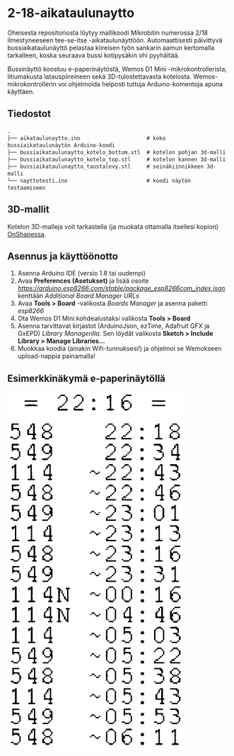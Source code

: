 # 2-18-aikataulunaytto

Oheisesta repositoriosta löytyy mallikoodi Mikrobitin numerossa 2/18 ilmestyneeseen tee-se-itse -aikataulunäyttöön. Automaattisesti päivittyvä bussiaikataulunäyttö pelastaa kiireisen työn sankarin aamun kertomalla tarkalleen, koska seuraava bussi kotipysäkin ohi pyyhältää.

Bussinäyttö koostuu e-paperinäytöstä, Wemos D1 Mini -mikrokontrollerista, litiumakusta latauspiireineen sekä 3D-tulostettavasta kotelosta. Wemos-mikrokontrollerin voi ohjelmoida helposti tuttuja Arduino-komentoja apuna käyttäen.

## Tiedostot

```
.
├── aikataulunaytto.ino                     # koko bussiaikataulunäytön Arduino-koodi
├── bussiaikataulunaytto_kotelo_bottom.stl  # kotelon pohjan 3d-malli
├── bussiaikataulunaytto_kotelo_top.stl     # kotelon kannen 3d-malli
├── bussiaikataulunaytto_taustalevy.stl     # seinäkiinnikkeen 3d-malli
└── nayttotesti.ino                         # koodi näytön testaamiseen
```

## 3D-mallit

Kotelon 3D-malleja voit tarkastella (ja muokata ottamalla itsellesi kopion) [OnShapessa](https://cad.onshape.com/documents/f1fb8a455b82d920070b3ebc/w/c682447b5a39c870d298b90b/e/590ca089253f38d85d7e398c).


## Asennus ja käyttöönotto

1. Asenna Arduino IDE (versio 1.8 tai uudempi)
2. Avaa **Preferences (Asetukset)** ja lisää osoite *https://arduino.esp8266.com/stable/package_esp8266com_index.json* kenttään *Additional Board Manager URLs*
3. Avaa **Tools > Board** -valikosta *Boards Manager* ja asenna paketti *esp8266*
4. Ota Wemos D1 Mini kohdealustaksi valikosta **Tools > Board**
5. Asenna tarvittavat kirjastot (ArduinoJson, ezTime, Adafruit GFX ja GxEPD) *Library Managerilla*. Sen löydät valikosta **Sketch > Include Library > Manage Libraries...**
6. Muokkaa koodia (ainakin Wifi-tunnuksesi!) ja ohjelmoi se Wemokseen upload-nappia painamalla!

## Esimerkkinäkymä e-paperinäytöllä

![Aikataulu näyttää tältä](https://github.com/mvkorpel/bussiaikataulunaytto-MB1802/raw/master/epaperi.png)
